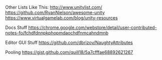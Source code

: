 
Other Lists Like This:
http://www.unitylist.com/
https://github.com/RyanNielson/awesome-unity
https://www.virtualgamelab.com/blog/unity-resources


Docs Stuff
https://chrome.google.com/webstore/detail/user-contributed-notes-fo/fchdfdnnpkphopmdaochdfnmcahndmnb

Editor GUI Stuff
https://github.com/dbrizov/NaughtyAttributes

Pooling
https://gist.github.com/quill18/5a7cfffae68892621267
